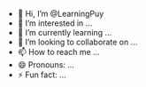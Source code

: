 - 👋 Hi, I’m @LearningPuy
- 👀 I’m interested in ...
- 🌱 I’m currently learning ...
- 💞️ I’m looking to collaborate on ...
- 📫 How to reach me ...
- 😄 Pronouns: ...
- ⚡ Fun fact: ...

<!---
LearningPuy/LearningPuy is a ✨ special ✨ repository because its `README.md` (this file) appears on your GitHub profile.
You can click the Preview link to take a look at your changes.
--->
